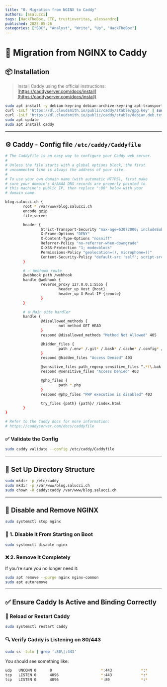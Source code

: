 ```yaml
---
title: "0. Migration from NGINX to Caddy"
authors: [asalucci]
tags: [HackTheBox, CTF, trustinveritas, alessandro]
published: 2025-05-26
categories: ["SOC", "Analyst", "Write", "Up", "HackTheBox"]
---
```


# 🚀 Migration from NGINX to Caddy

## 📦 Installation

> Install Caddy using the official instructions:
> [https://caddyserver.com/docs/install](https://caddyserver.com/docs/install)

```bash
sudo apt install -y debian-keyring debian-archive-keyring apt-transport-https curl rsync
curl -1sLf 'https://dl.cloudsmith.io/public/caddy/stable/gpg.key' | sudo gpg --dearmor -o /usr/share/keyrings/caddy-stable-archive-keyring.gpg
curl -1sLf 'https://dl.cloudsmith.io/public/caddy/stable/debian.deb.txt' | sudo tee /etc/apt/sources.list.d/caddy-stable.list
sudo apt update
sudo apt install caddy
```

---

## ⚙️ Caddy - Config file `/etc/caddy/Caddyfile`

```bash
# The Caddyfile is an easy way to configure your Caddy web server.
#
# Unless the file starts with a global options block, the first
# uncommented line is always the address of your site.
#
# To use your own domain name (with automatic HTTPS), first make
# sure your domain's A/AAAA DNS records are properly pointed to
# this machine's public IP, then replace ":80" below with your
# domain name.

blog.salucci.ch {
        root * /var/www/blog.salucci.ch
        encode gzip
        file_server

        header {
                Strict-Transport-Security "max-age=63072000; includeSubDomains; preload"
                X-Frame-Options "DENY"
                X-Content-Type-Options "nosniff"
                Referrer-Policy "no-referrer-when-downgrade"
                X-XSS-Protection "1; mode=block"
                Permissions-Policy "geolocation=(), microphone=()"
                Content-Security-Policy "default-src 'self'; script-src 'self' 'unsafe-inline'; style-src 'self' 'unsafe-inline';"
        }

        # ✅ Webhook route
        @webhook path /webhook
        handle @webhook {
                reverse_proxy 127.0.0.1:5555 {
                        header_up Host {host}
                        header_up X-Real-IP {remote}
                }
        }

        # 🌐 Main site handler
        handle {
                @disallowed_methods {
                        not method GET HEAD
                }
                respond @disallowed_methods "Method Not Allowed" 405

                @hidden_files {
                        path /.env* /.git* /.bash* /.cache* /.config* /.* /.*/*
                }
                respond @hidden_files "Access Denied" 403

                @sensitive_files path_regexp sensitive_files ^.*(\.bak|\.config|\.env|\.git|~)$
                respond @sensitive_files "Access Denied" 403

                @php_files {
                        path *.php
                }
                respond @php_files "PHP execution is disabled" 403

                try_files {path} {path}/ /index.html
        }
}

# Refer to the Caddy docs for more information:
# https://caddyserver.com/docs/caddyfile
```

### ✅ Validate the Config

```bash
sudo caddy validate --config /etc/caddy/Caddyfile
```

---

## 📁 Set Up Directory Structure

```bash
sudo mkdir -p /etc/caddy
sudo mkdir -p /var/www/blog.salucci.ch
sudo chown -R caddy:caddy /var/www/blog.salucci.ch
```

---

## 🧹 Disable and Remove NGINX

```bash
sudo systemctl stop nginx
```

### 🚫 1. Disable It From Starting on Boot

```bash
sudo systemctl disable nginx
```

### ❌ 2. Remove It Completely

If you're sure you no longer need it:

```bash
sudo apt remove --purge nginx nginx-common
sudo apt autoremove
```

---

## ✅ Ensure Caddy Is Active and Binding Correctly

### 🔁 Reload or Restart Caddy

```bash
sudo systemctl restart caddy
```

### 🔍 Verify Caddy is Listening on 80/443

```bash
sudo ss -tuln | grep ':80\|:443'
```

You should see something like:

```bash
udp   UNCONN 0      0                      *:443             *:*
tcp   LISTEN 0      4096                   *:443             *:*
tcp   LISTEN 0      4096                   *:80              *:*
```